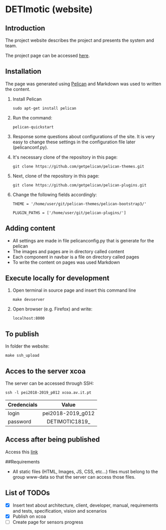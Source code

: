 # DETImotic (website)

## Introduction
The project website describes the project and presents the system and team.

The project page can be accessed [here]().


## Installation
The page was generated using [Pelican](https://docs.getpelican.com/en/stable/quickstart.html) and Markdown was used to written the content.

1. Install Pelican
   
   `sudo apt-get install pelican`

2. Run the command:
   
   `pelican-quickstart`
  
3. Response some questions about configurations of the site. It is very easy to change these settings in the configuration file later (pelicanconf.py).
   
4. It's necessary clone of the repository in this page:
   
   `git clone https://github.com/getpelican/pelican-themes.git`
   
5. Next, clone of the repository in this page:

   `git clone https://github.com/getpelican/pelican-plugins.git`
6. Change the following fields accordingly:

   `THEME = '/home/user/git/pelican-themes/pelican-bootstrap3/'`
 
   `PLUGIN_PATHS = ['/home/user/git/pelican-plugins/']`

## Adding content

- All settings are made in file pelicanconfig.py that is generate for the pelican
- The images and pages are in directory called content
- Each component in navbar is a file on directory called pages
- To write the content on pages was used Markdown

## Execute locally for development

1. Open terminal in source page and insert this command line

   `make devserver`
2. Open browser (e.g. Firefox) and write:
   
   `localhost:8000`
   
## To publish
In folder the website:

`make ssh_upload`


## Acces to the server xcoa
The server can be accessed through SSH:

`ssh -l pei2018-2019_p012 xcoa.av.it.pt`


| Credencials   | Value          
| ------------- |:-------------:
| login         | pei2018-2019_g012
| password      | DETIMOTIC1819_      

## Access after being published
Access this
[link](http://xcoa.av.it.pt/~pei2018-2019_g012/)

##Requirements
- All static files (HTML, Images, JS, CSS, etc…) files must belong to the group www-data so that the server can access those files.

## List of TODOs

- [x] Insert text about architecture, client, developer, manual, requirements and tests, specification, vision and scenarios
- [x] Publish on xcoa
- [ ] Create page for sensors progress 
